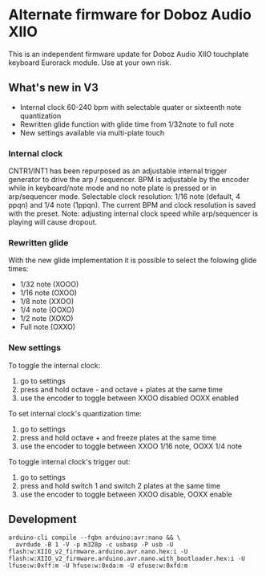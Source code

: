 # Alternate firmware for Doboz Audio XIIO

This is an independent firmware update for Doboz Audio XIIO touchplate keyboard Eurorack module. Use at your own risk.

## What's new in V3

- Internal clock 60-240 bpm with selectable quater or sixteenth note quantization
- Rewritten glide function with glide time from 1/32note to full note
- New settings available via multi-plate touch

###  Internal clock

CNTR1/INT1 has been repurposed as an adjustable internal trigger generator to drive the arp / sequencer.
BPM is adjustable by the encoder while in keyboard/note mode and no note plate is pressed or in arp/sequencer mode.
Selectable clock resolution: 1/16 note (default, 4 ppqn) and 1/4 note (1ppqn).
The current BPM and clock resolution is saved with the preset.
Note: adjusting internal clock speed while arp/sequencer is playing will cause dropout.

### Rewritten glide

With the new glide implementation it is possible to select the folowing glide times:
- 1/32 note (XOOO)
- 1/16 note (OXOO)
- 1/8 note  (XXOO)
- 1/4 note  (OOXO)
- 1/2 note  (XOXO)
- Full note (OXXO)

### New settings

To toggle the internal clock:

1. go to settings
2. press and hold octave - and octave + plates at the same time
3. use the encoder to toggle between
   XXOO disabled
   OOXX enabled

To set internal clock's quantization time:

1. go to settings
2. press and hold octave + and freeze plates at the same time
3. use the encoder to toggle between
   XXOO 1/16 note,
   OOXX 1/4 note

To toggle internal clock's trigger out:

1. go to settings
2. press and hold switch 1 and switch 2 plates at the same time
3. use the encoder to toggle between
   XXOO disable,
   OOXX enable

## Development

```
arduino-cli compile --fqbn arduino:avr:nano && \
  avrdude -B 1 -V -p m328p -c usbasp -P usb -U flash:w:XIIO_v2_firmware.arduino.avr.nano.hex:i -U flash:w:XIIO_v2_firmware.arduino.avr.nano.with_bootloader.hex:i -U lfuse:w:0xff:m -U hfuse:w:0xda:m -U efuse:w:0xfd:m
```

